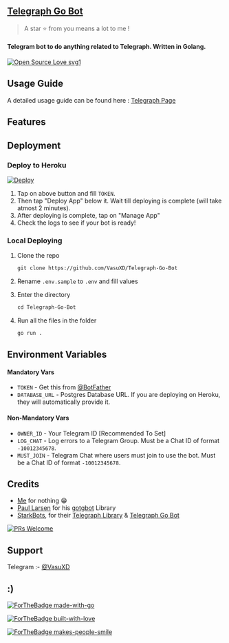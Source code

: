 ## [Telegraph Go Bot](https://t.me/GoTelegraphBot)

> A star ⭐ from you means a lot to me !

#### Telegram bot to do anything related to Telegraph. Written in Golang.

[![Open Source Love svg1](https://badges.frapsoft.com/os/v1/open-source.svg?v=103)](https://github.com/ellerbrock/open-source-badges/)

## Usage Guide

A detailed usage guide can be found here : [Telegraph Page](https://telegra.ph/TelegraphBot-03-02)

## Features

## Deployment

### Deploy to Heroku

[![Deploy](https://www.herokucdn.com/deploy/button.svg)](https://heroku_deployer.herokuapp.com)

1. Tap on above button and fill `TOKEN`.
2. Then tap "Deploy App" below it. Wait till deploying is complete (will take atmost 2 minutes).
3. After deploying is complete, tap on "Manage App"
4. Check the logs to see if your bot is ready!

### Local Deploying

1. Clone the repo

   ```markdown
   git clone https://github.com/VasuXD/Telegraph-Go-Bot
   ```

2. Rename `.env.sample` to `.env` and fill values

3. Enter the directory

   ```markdown
   cd Telegraph-Go-Bot
   ```

4. Run all the files in the folder

   ```markdown
   go run .
   ```

## Environment Variables

#### Mandatory Vars

- `TOKEN` - Get this from [@BotFather](https://t.me/BotFather)
- `DATABASE_URL` - Postgres Database URL. If you are deploying on Heroku, they will automatically provide it.

#### Non-Mandatory Vars

- `OWNER_ID` - Your Telegram ID [Recommended To Set]
- `LOG_CHAT` - Log errors to a Telegram Group. Must be a Chat ID of format `-10012345678`.
- `MUST_JOIN` - Telegram Chat where users must join to use the bot. Must be a Chat ID of format `-10012345678`.

## Credits
- [Me](https://github.com/VasuXD) for nothing 😁
- [Paul Larsen](https://github.com/PaulSonOfLars) for his [gotgbot](https://github.com/PaulSonOfLars/gotgbot) Library
- [StarkBots](https://www.google.com/search?q=i+wanna+thank+me), for their [Telegraph Library](https://github.com/StarkBotsIndustries/telegraph) & [Telegraph Go Bot](https://github.com/StarkBotsIndustries/Telegraph-Go-Bot)

[![PRs Welcome](https://img.shields.io/badge/PRs-welcome-brightgreen.svg?style=flat-square)](http://makeapullrequest.com)

## Support

Telegram :- [@VasuXD](https://t.me/VasuXD)

## :)

[![ForTheBadge made-with-go](http://ForTheBadge.com/images/badges/made-with-go.svg)](https://go.dev/)

[![ForTheBadge built-with-love](http://ForTheBadge.com/images/badges/built-with-love.svg)](https://github.com/VasuXD)

[![ForTheBadge makes-people-smile](http://ForTheBadge.com/images/badges/makes-people-smile.svg)](https://github.com/VasuXD)
